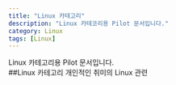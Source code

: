 ```yaml
---
title: "Linux 카테고리"
description: "Linux 카테코리용 Pilot 문서입니다."
category: Linux
tags: [Linux]
---
```


Linux 카테고리용 Pilot 문서입니다.  
##Linux 카테고리
개인적인 취미의 Linux 관련 
